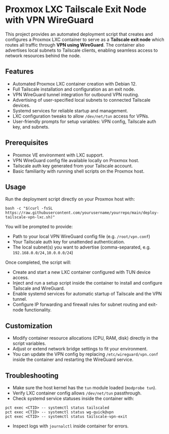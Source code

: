 # Proxmox LXC Tailscale Exit Node with VPN WireGuard

This project provides an automated deployment script that creates and configures a Proxmox LXC container to serve as a **Tailscale exit node** which routes all traffic through **VPN using WireGuard**. The container also advertises local subnets to Tailscale clients, enabling seamless access to network resources behind the node.

## Features

- Automated Proxmox LXC container creation with Debian 12.
- Full Tailscale installation and configuration as an exit node.
- VPN WireGuard tunnel integration for outbound VPN routing.
- Advertising of user-specified local subnets to connected Tailscale devices.
- Systemd services for reliable startup and management.
- LXC configuration tweaks to allow `/dev/net/tun` access for VPNs.
- User-friendly prompts for setup variables: VPN config, Tailscale auth key, and subnets.

## Prerequisites

- Proxmox VE environment with LXC support.
- VPN WireGuard config file available locally on Proxmox host.
- Tailscale auth key generated from your Tailscale account.
- Basic familiarity with running shell scripts on the Proxmox host.

## Usage

Run the deployment script directly on your Proxmox host with:
```
bash -c "$(curl -fsSL https://raw.githubusercontent.com/yourusername/yourrepo/main/deploy-tailscale-vpn-lxc.sh)"
```

You will be prompted to provide:

- Path to your local VPN WireGuard config file (e.g. `/root/vpn.conf`)
- Your Tailscale auth key for unattended authentication.
- The local subnet(s) you want to advertise (comma-separated, e.g. `192.168.0.0/24,10.0.0.0/24`)

Once completed, the script will:

- Create and start a new LXC container configured with TUN device access.
- Inject and run a setup script inside the container to install and configure Tailscale and WireGuard.
- Enable systemd services for automatic startup of Tailscale and the VPN tunnel.
- Configure IP forwarding and firewall rules for subnet routing and exit-node functionality.

## Customization

- Modify container resource allocations (CPU, RAM, disk) directly in the script variables.
- Adjust or extend network bridge settings to fit your environment.
- You can update the VPN config by replacing `/etc/wireguard/vpn.conf` inside the container and restarting the WireGuard service.

## Troubleshooting

- Make sure the host kernel has the `tun` module loaded (`modprobe tun`).
- Verify LXC container config allows `/dev/net/tun` passthrough.
- Check systemd service statuses inside the container with:
```
pct exec <CTID> -- systemctl status tailscaled
pct exec <CTID> -- systemctl status wg-quick@vpn
pct exec <CTID> -- systemctl status tailscale-vpn-exit
```
- Inspect logs with `journalctl` inside container for errors.


